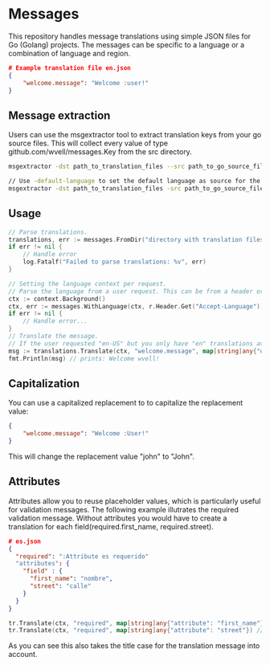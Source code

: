 # Messages
This repository handles message translations using simple JSON files for Go (Golang) projects. The messages can be specific to a language or a combination of language and region.

```json
# Example translation file en.json
{
    "welcome.message": "Welcome :user!"
}
```

## Message extraction
Users can use the msgextractor tool to extract translation keys from your go source files. This will collect every value of type github.com/wvell/messages.Key from
the src directory.

```bash
msgextractor -dst path_to_translation_files --src path_to_go_source_files

// Use -default-language to set the default language as source for the translations. Missing translations for other languages will use this as the source.
msgextractor -dst path_to_translation_files -src path_to_go_source_files -default-language en
```

## Usage
```go
// Parse translations.
translations, err := messages.FromDir("directory with translation files")
if err != nil {
    // Handle error
    log.Fatalf("Failed to parse translations: %v", err)
}

// Setting the language context per request.
// Parse the language from a user request. This can be from a header or user settings, for example the http Accept-Language header.
ctx := context.Background()
ctx, err := messages.WithLanguage(ctx, r.Header.Get("Accept-Language"))
if err != nil {
    // Handle error...
}
// Translate the message.
// If the user requested "en-US" but you only have "en" translations available, the translator will use the "en" translations.
msg := translations.Translate(ctx, "welcome.message", map[string]any{"user": "wvell"})
fmt.Println(msg) // prints: Welcome wvell!
```

## Capitalization
You can use a capitalized replacement to to capitalize the replacement value:
```json
{
    "welcome.message": "Welcome :User!"
}
```
This will change the replacement value "john" to "John".

## Attributes
Attributes allow you to reuse placeholder values, which is particularly useful for validation messages.
The following example illutrates the required validation message. Without attributes you would have to create a translation for each field(required.first_name, required.street).

```json
# es.json
{
  "required": ":Attribute es requerido"
  "attributes": {
    "field" : {
      "first_name": "nombre",
      "street": "calle"
    }
  }
}
```
```go
tr.Translate(ctx, "required", map[string]any{"attribute": "first_name"}) // Nombre es requerido
tr.Translate(ctx, "required", map[string]any{"attribute": "street"}) // Calle es requerido
```

As you can see this also takes the title case for the translation message into account.
